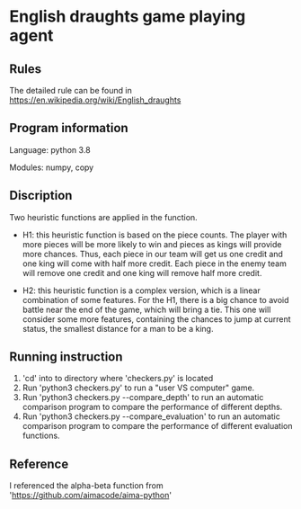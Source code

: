 # English draughts game playing agent
## Rules
The detailed rule can be found in https://en.wikipedia.org/wiki/English_draughts

## Program information
Language: python 3.8

Modules: numpy, copy

## Discription
Two heuristic functions are applied in the function.

- H1: this heuristic function is based on the piece counts. The player with more pieces will be more likely to win and pieces as kings will provide more chances. Thus, each piece in our team will get us one credit and one king will come with half more credit. Each piece in the enemy team will remove one credit and one king will remove half more credit.

- H2: this heuristic function is a complex version, which is a linear combination of some features. For the H1, there is a big chance to avoid battle near the end of the game, which will bring a tie. This one will consider some more features, containing the chances to jump at current status, the smallest distance for a man to be a king.

## Running instruction
1) 'cd' into to directory where 'checkers.py' is located
2) Run 'python3 checkers.py' to run a "user VS computer" game.
3) Run 'python3 checkers.py --compare_depth' to run an automatic comparison program to compare the performance of different depths.
4) Run 'python3 checkers.py --compare_evaluation' to run an automatic comparison program to compare the performance of different evaluation functions.

## Reference
I referenced the alpha-beta function from 'https://github.com/aimacode/aima-python'
